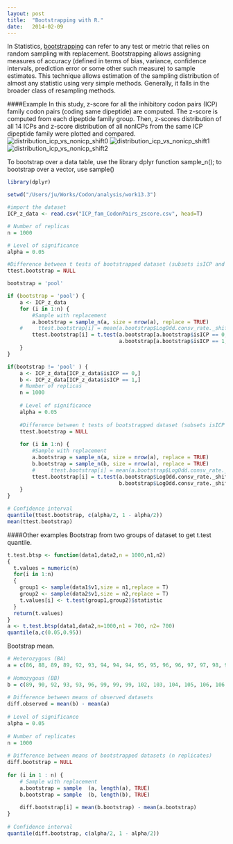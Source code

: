 ```yaml
---
layout: post
title:  "Bootstrapping with R."
date:   2014-02-09
---
```


 In Statistics, [bootstrapping][1] can refer to any test or metric that relies on random sampling with replacement. 
 Bootstrapping allows assigning measures of accuracy (defined in terms of bias, variance, 
 confidence intervals, prediction error or some other such measure) to sample estimates.
 This technique allows estimation of the sampling distribution of almost any statistic using very simple methods. 
 Generally, it falls in the broader class of resampling methods.

####Example
In this study, z-score for all the inhibitory codon pairs (ICP) family codon pairs (coding same dipeptide) are computed. 
The z-score is computed from each dipeptide family group. Then, z-scores distribution of all 14 ICPs and 
z-score distribution of all nonICPs from the same ICP dipeptide family were plotted and compared.
![distribution_icp_vs_nonicp_shift0][2]
![distribution_icp_vs_nonicp_shift1][3]
![distribution_icp_vs_nonicp_shift2][4]


To bootstrap over a data table, use the library dplyr function sample_n(); to bootstrap over a vector, use sample()

```r
library(dplyr)

setwd("/Users/ju/Works/Codon/analysis/work13.3")

#import the dataset
ICP_z_data <- read.csv("ICP_fam_CodonPairs_zscore.csv", head=T)

# Number of replicas
n = 1000

# Level of significance
alpha = 0.05

#Difference between t tests of bootstrapped dataset (subsets isICP and noICP)
ttest.bootstrap = NULL

bootstrap = 'pool'

if (bootstrap = 'pool') {
    a <- ICP_z_data
    for (i in 1:n) {
        #Sample with replacement
        a.bootstrap = sample_n(a, size = nrow(a), replace = TRUE)
    #     ttest.bootstrap[i] = mean(a.bootstrap$LogOdd.consv_rate._shift0)
        ttest.bootstrap[i] = t.test(a.bootstrap[a.bootstrap$isICP == 0, ]$LogOdd.consv_rate._shift0, 
                                    a.bootstrap[a.bootstrap$isICP == 1, ]$LogOdd.consv_rate._shift0)$statistic
    }
}

if(bootstrap != 'pool' ) {
    a <- ICP_z_data[ICP_z_data$isICP == 0,]
    b <- ICP_z_data[ICP_z_data$isICP == 1,]
    # Number of replicas
    n = 1000
    
    # Level of significance
    alpha = 0.05
    
    #Difference between t tests of bootstrapped dataset (subsets isICP and noICP)
    ttest.bootstrap = NULL
    
    for (i in 1:n) {
        #Sample with replacement
        a.bootstrap = sample_n(a, size = nrow(a), replace = TRUE)
        b.bootstrap = sample_n(b, size = nrow(a), replace = TRUE)
        #     ttest.bootstrap[i] = mean(a.bootstrap$LogOdd.consv_rate._shift0)
        ttest.bootstrap[i] = t.test(a.bootstrap$LogOdd.consv_rate._shift0, 
                                    b.bootstrap$LogOdd.consv_rate._shift0)$statistic
    }
}

# Confidence interval
quantile(ttest.bootstrap, c(alpha/2, 1 - alpha/2))
mean(ttest.bootstrap)

```




####Other examples
Bootstrap from two groups of dataset to get t.test quantile.  

```r
t.test.btsp <- function(data1,data2,n = 1000,n1,n2)
{
  t.values = numeric(n)
  for(i in 1:n)
  {
    group1 <- sample(data1$v1,size = n1,replace = T)
    group2 <- sample(data2$v1,size = n2,replace = T)
    t.values[i] <- t.test(group1,group2)$statistic
  }
  return(t.values)
}
a <- t.test.btsp(data1,data2,n=1000,n1 = 700, n2= 700)
quantile(a,c(0.05,0.95))
```

Bootstrap mean.

```r
# Heterozygous (BA)
a = c(86, 88, 89, 89, 92, 93, 94, 94, 94, 95, 95, 96, 96, 97, 97, 98, 98, 99, 99, 101, 106, 107, 110, 113, 116, 118)
 
# Homozygous (BB)
b = c(89, 90, 92, 93, 93, 96, 99, 99, 99, 102, 103, 104, 105, 106, 106, 107, 108, 108, 110, 110, 112, 114, 116, 116)
 
# Difference between means of observed datasets
diff.observed = mean(b) - mean(a)
 
# Level of significance
alpha = 0.05
 
# Number of replicates
n = 1000
 
# Difference between means of bootstrapped datasets (n replicates)
diff.bootstrap = NULL
 
for (i in 1 : n) {
    # Sample with replacement
    a.bootstrap = sample  (a, length(a), TRUE)
    b.bootstrap = sample  (b, length(b), TRUE)
 
    diff.bootstrap[i] = mean(b.bootstrap) - mean(a.bootstrap)
}
 
# Confidence interval
quantile(diff.bootstrap, c(alpha/2, 1 - alpha/2))
```

[1]:http://en.wikipedia.org/wiki/Bootstrapping_(statistics)
[2]:https://dl.dropboxusercontent.com/u/3637996/github_pages/post_2014-02-09-R_bootstrap/ICP_z_score_hist_shift0.png
[3]:https://dl.dropboxusercontent.com/u/3637996/github_pages/post_2014-02-09-R_bootstrap/ICP_z_score_hist_shift1.png
[4]:https://dl.dropboxusercontent.com/u/3637996/github_pages/post_2014-02-09-R_bootstrap/ICP_z_score_hist_shift2.png
